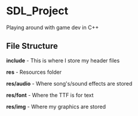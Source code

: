 # SDL_Project
Playing around with game dev in C++

## File Structure
**include** - This is where I store my header files

**res** - Resources folder

**res/audio** - Where song's/sound effects are stored

**res/font**  - Where the TTF is for text

**res/img**   - Where my graphics are stored